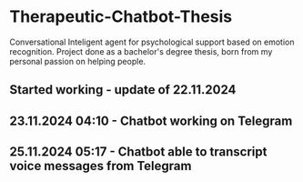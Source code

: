 # Therapeutic-Chatbot-Thesis
Conversational Inteligent agent for psychological support based on emotion recognition. Project done as a bachelor's degree thesis, born from my personal passion on helping people.

## Started working - update of 22.11.2024

## 23.11.2024 04:10 - Chatbot working on Telegram

## 25.11.2024 05:17 - Chatbot able to transcript voice messages from Telegram